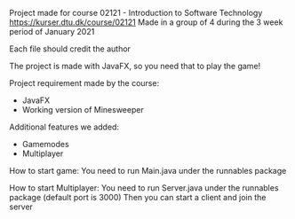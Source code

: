 Project made for course 02121 - Introduction to Software Technology https://kurser.dtu.dk/course/02121
Made in a group of 4 during the 3 week period of January 2021

Each file should credit the author

The project is made with JavaFX, so you need that to play the game! 

Project requirement made by the course: 
- JavaFX 
- Working version of Minesweeper
 
Additional features we added:
- Gamemodes 
- Multiplayer

How to start game:
You need to run Main.java under the runnables package

How to start Multiplayer:
You need to run Server.java under the runnables package (default port is 3000)
Then you can start a client and join the server
